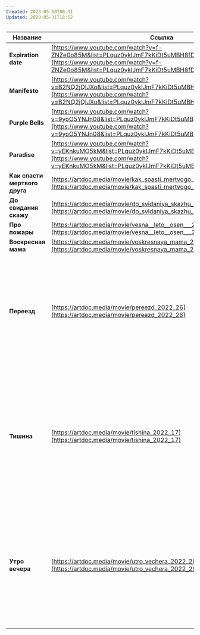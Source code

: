 ```yaml
---
Created: 2023-05-10T00:31
Updated: 2023-05-31T18:52
---
```

|Название|Ссылка|Описание|Доступен|
|---|---|---|---|
|**Expiration date**|[https://www.youtube.com/watch?v=f-ZNZe0o85M&list=PLquz0yklJmF7kKiDt5uMBH8fDUBHDxzf5&index=5](https://www.youtube.com/watch?v=f-ZNZe0o85M&list=PLquz0yklJmF7kKiDt5uMBH8fDUBHDxzf5&index=5)|Про бездомных|Нет|
|**Manifesto**|[https://www.youtube.com/watch?v=B2NQ2jQIJXo&list=PLquz0yklJmF7kKiDt5uMBH8fDUBHDxzf5&index=6](https://www.youtube.com/watch?v=B2NQ2jQIJXo&list=PLquz0yklJmF7kKiDt5uMBH8fDUBHDxzf5&index=6)|Из видосов в Интернете. Дети|Нет|
|**Purple Bells**|[https://www.youtube.com/watch?v=9yoO5YNJn08&list=PLquz0yklJmF7kKiDt5uMBH8fDUBHDxzf5&index=8](https://www.youtube.com/watch?v=9yoO5YNJn08&list=PLquz0yklJmF7kKiDt5uMBH8fDUBHDxzf5&index=8)|Про эмиграцию евреев в Израиль из СССР||
|**Paradise**|[https://www.youtube.com/watch?v=yEKnkuMO5kM&list=PLquz0yklJmF7kKiDt5uMBH8fDUBHDxzf5&index=14](https://www.youtube.com/watch?v=yEKnkuMO5kM&list=PLquz0yklJmF7kKiDt5uMBH8fDUBHDxzf5&index=14)|Лесные пожары в Якутии|Нет|
|**Как спасти мертвого друга**|[https://artdoc.media/movie/kak_spasti_mertvogo_2022_104](https://artdoc.media/movie/kak_spasti_mertvogo_2022_104)||Нет|
|**До свидания скажу**|[https://artdoc.media/movie/do_svidaniya_skazhu_2022_10](https://artdoc.media/movie/do_svidaniya_skazhu_2022_10)||Да|
|**Про пожары**|[https://artdoc.media/movie/vesna__leto__osen___2022_22](https://artdoc.media/movie/vesna__leto__osen___2022_22)||Да|
|**Воскресная мама**|[https://artdoc.media/movie/voskresnaya_mama_2022_45](https://artdoc.media/movie/voskresnaya_mama_2022_45)||Да|
|**Переезд**|[https://artdoc.media/movie/pereezd_2022_26](https://artdoc.media/movie/pereezd_2022_26)|Дарина - двенадцатилетняя девочка, жизнь которой недавно круто изменилась. После тяжёлого развода мать переезжает в свой родной город вместе с дочкой. Дарине предстоит начать новую жизнь на новом месте.|Да|
|**Тишина**|[https://artdoc.media/movie/tishina_2022_17](https://artdoc.media/movie/tishina_2022_17)|Тишина с девяти лет осталась беспризорницей, мать переехала в Москву и связалась с наркоманом, отец-дальнобойщик с домашним запоем остался в деревне. С одиннадцати лет Тиша стала скитаться по знакомым в поисках новых родителей.|Да|
|**Утро вечера**|[https://artdoc.media/movie/utro_vechera_2022_29](https://artdoc.media/movie/utro_vechera_2022_29)|Ена живёт с тремя детьми в наспех построенном доме в горах Адыгеи. Возможно, решение переехать от мужа было слишком поспешным. Но дорога назад кажется длиннее, чем она есть на самом деле.|Да|
|||||